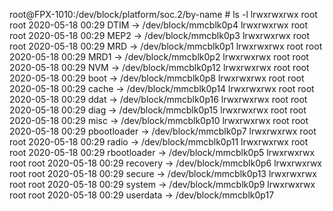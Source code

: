 root@FPX-1010:/dev/block/platform/soc.2/by-name # ls -l
lrwxrwxrwx root     root              2020-05-18 00:29 DTIM -> /dev/block/mmcblk0p4
lrwxrwxrwx root     root              2020-05-18 00:29 MEP2 -> /dev/block/mmcblk0p3
lrwxrwxrwx root     root              2020-05-18 00:29 MRD -> /dev/block/mmcblk0p1
lrwxrwxrwx root     root              2020-05-18 00:29 MRD1 -> /dev/block/mmcblk0p2
lrwxrwxrwx root     root              2020-05-18 00:29 NVM -> /dev/block/mmcblk0p12
lrwxrwxrwx root     root              2020-05-18 00:29 boot -> /dev/block/mmcblk0p8
lrwxrwxrwx root     root              2020-05-18 00:29 cache -> /dev/block/mmcblk0p14
lrwxrwxrwx root     root              2020-05-18 00:29 ddat -> /dev/block/mmcblk0p16
lrwxrwxrwx root     root              2020-05-18 00:29 diag -> /dev/block/mmcblk0p15
lrwxrwxrwx root     root              2020-05-18 00:29 misc -> /dev/block/mmcblk0p10
lrwxrwxrwx root     root              2020-05-18 00:29 pbootloader -> /dev/block/mmcblk0p7
lrwxrwxrwx root     root              2020-05-18 00:29 radio -> /dev/block/mmcblk0p11
lrwxrwxrwx root     root              2020-05-18 00:29 rbootloader -> /dev/block/mmcblk0p5
lrwxrwxrwx root     root              2020-05-18 00:29 recovery -> /dev/block/mmcblk0p6
lrwxrwxrwx root     root              2020-05-18 00:29 secure -> /dev/block/mmcblk0p13
lrwxrwxrwx root     root              2020-05-18 00:29 system -> /dev/block/mmcblk0p9
lrwxrwxrwx root     root              2020-05-18 00:29 userdata -> /dev/block/mmcblk0p17
